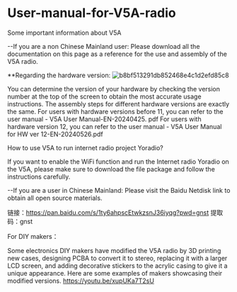 # User-manual-for-V5A-radio
Some important information about V5A

--If you are a non Chinese Mainland user:
Please download all the documentation on this page as a reference for the use and assembly of the V5A radio.

**Regarding the hardware version:
![b8bf513291db852468e4c1d2efd85c8](https://github.com/user-attachments/assets/02fbe3c8-3741-403c-8cc7-c393439e4f6d)

You can determine the version of your hardware by checking the version number at the top of the screen to obtain the most accurate usage instructions. The assembly steps for different hardware versions are exactly the same.
For users with hardware versions before 11, you can refer to the user manual - V5A User Manual-EN-20240425. pdf
For users with hardware version 12, you can refer to the user manual - V5A User Manual for HW ver 12-EN-20240526.pdf

How to use V5A to run internet radio project Yoradio?

If you want to enable the WiFi function and run the Internet radio Yoradio on the V5A, please make sure to download the <How to play with Yoradio.rar> file package and follow the instructions carefully.


--If you are a user in Chinese Mainland:
Please visit the Baidu Netdisk link to obtain all open source materials.


链接：https://pan.baidu.com/s/1ty6ahpscEtwkzsnJ36iyqg?pwd=gnst 
提取码：gnst 


For DIY makers：

Some electronics DIY makers have modified the V5A radio by 3D printing new cases, designing PCBA to convert it to stereo, replacing it with a larger LCD screen, and adding decorative stickers to the acrylic casing to give it a unique appearance. Here are some examples of makers showcasing their modified versions. <https://youtu.be/xupUKa7T2sU> 
